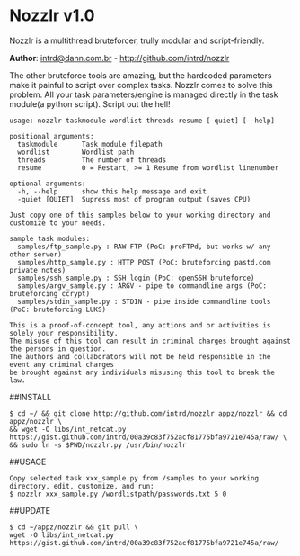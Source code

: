 # Nozzlr v1.0 

Nozzlr is a multithread bruteforcer, trully modular and script-friendly. 

**Author**: intrd@dann.com.br - http://github.com/intrd/nozzlr

The other bruteforce tools are amazing, but the hardcoded parameters make it painful to script 
over complex tasks. Nozzlr comes to solve this problem. All your task parameters/engine is 
managed directly in the task module(a python script). Script out the hell!

```
usage: nozzlr taskmodule wordlist threads resume [-quiet] [--help]

positional arguments:
  taskmodule      Task module filepath
  wordlist        Wordlist path
  threads         The number of threads
  resume          0 = Restart, >= 1 Resume from wordlist linenumber

optional arguments:
  -h, --help      show this help message and exit
  -quiet [QUIET]  Supress most of program output (saves CPU)

Just copy one of this samples below to your working directory and customize to your needs.  

sample task modules:
  samples/ftp_sample.py : RAW FTP (PoC: proFTPd, but works w/ any other server)
  samples/http_sample.py : HTTP POST (PoC: bruteforcing pastd.com private notes)
  samples/ssh_sample.py : SSH login (PoC: openSSH bruteforce)
  samples/argv_sample.py : ARGV - pipe to commandline args (PoC: bruteforcing ccrypt)
  samples/stdin_sample.py : STDIN - pipe inside commandline tools (PoC: bruteforcing LUKS)

This is a proof-of-concept tool, any actions and or activities is solely your responsibility. 
The misuse of this tool can result in criminal charges brought against the persons in question. 
The authors and collaborators will not be held responsible in the event any criminal charges 
be brought against any individuals misusing this tool to break the law.

```

##INSTALL
```
$ cd ~/ && git clone http://github.com/intrd/nozzlr appz/nozzlr && cd appz/nozzlr \
&& wget -O libs/int_netcat.py https://gist.github.com/intrd/00a39c83f752acf81775bfa9721e745a/raw/ \
&& sudo ln -s $PWD/nozzlr.py /usr/bin/nozzlr
```

##USAGE
```
Copy selected task xxx_sample.py from /samples to your working directory, edit, customize, and run:
$ nozzlr xxx_sample.py /wordlistpath/passwords.txt 5 0
```

##UPDATE
```
$ cd ~/appz/nozzlr && git pull \
wget -O libs/int_netcat.py https://gist.github.com/intrd/00a39c83f752acf81775bfa9721e745a/raw/
```